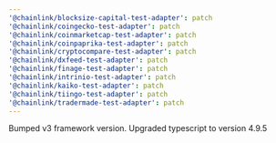 ```yaml
---
'@chainlink/blocksize-capital-test-adapter': patch
'@chainlink/coingecko-test-adapter': patch
'@chainlink/coinmarketcap-test-adapter': patch
'@chainlink/coinpaprika-test-adapter': patch
'@chainlink/cryptocompare-test-adapter': patch
'@chainlink/dxfeed-test-adapter': patch
'@chainlink/finage-test-adapter': patch
'@chainlink/intrinio-test-adapter': patch
'@chainlink/kaiko-test-adapter': patch
'@chainlink/tiingo-test-adapter': patch
'@chainlink/tradermade-test-adapter': patch
---
```


Bumped v3 framework version. Upgraded typescript to version 4.9.5
